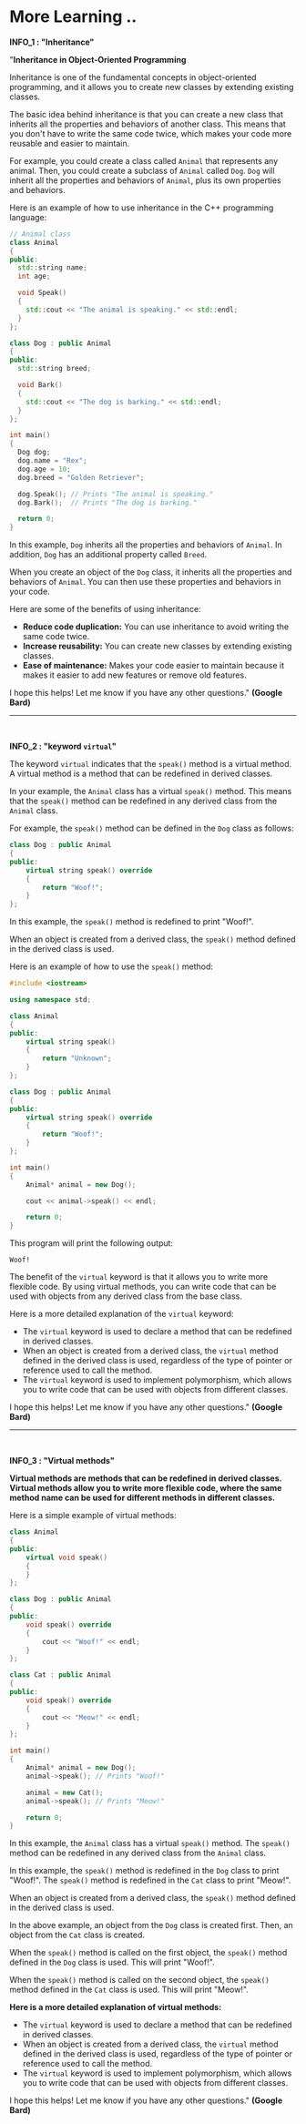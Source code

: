 # More Learning ..

**INFO_1 : "Inheritance"**

"**Inheritance in Object-Oriented Programming**

Inheritance is one of the fundamental concepts in object-oriented programming, and it allows you to create new classes by extending existing classes.

The basic idea behind inheritance is that you can create a new class that inherits all the properties and behaviors of another class. This means that you don't have to write the same code twice, which makes your code more reusable and easier to maintain.

For example, you could create a class called `Animal` that represents any animal. Then, you could create a subclass of `Animal` called `Dog`. `Dog` will inherit all the properties and behaviors of `Animal`, plus its own properties and behaviors.

Here is an example of how to use inheritance in the C++ programming language:

```c++
// Animal class
class Animal
{
public:
  std::string name;
  int age;

  void Speak()
  {
    std::cout << "The animal is speaking." << std::endl;
  }
};

class Dog : public Animal
{
public:
  std::string breed;

  void Bark()
  {
    std::cout << "The dog is barking." << std::endl;
  }
};

int main()
{
  Dog dog;
  dog.name = "Rex";
  dog.age = 10;
  dog.breed = "Golden Retriever";

  dog.Speak(); // Prints "The animal is speaking."
  dog.Bark();  // Prints "The dog is barking."

  return 0;
}

```

In this example, `Dog` inherits all the properties and behaviors of `Animal`. In addition, `Dog` has an additional property called `Breed`.

When you create an object of the `Dog` class, it inherits all the properties and behaviors of `Animal`. You can then use these properties and behaviors in your code.

Here are some of the benefits of using inheritance:

- **Reduce code duplication:** You can use inheritance to avoid writing the same code twice.
- **Increase reusability:** You can create new classes by extending existing classes.
- **Ease of maintenance:** Makes your code easier to maintain because it makes it easier to add new features or remove old features.

I hope this helps! Let me know if you have any other questions." **(Google Bard)**

---

<br>

**INFO_2 : "keyword `virtual`"**

The keyword `virtual` indicates that the `speak()` method is a virtual method. A virtual method is a method that can be redefined in derived classes.

In your example, the `Animal` class has a virtual `speak()` method. This means that the `speak()` method can be redefined in any derived class from the `Animal` class.

For example, the `speak()` method can be defined in the `Dog` class as follows:

```c++
class Dog : public Animal
{
public:
    virtual string speak() override
    {
        return "Woof!";
    }
};
```

In this example, the `speak()` method is redefined to print "Woof!".

When an object is created from a derived class, the `speak()` method defined in the derived class is used.

Here is an example of how to use the `speak()` method:

```c++
#include <iostream>

using namespace std;

class Animal
{
public:
    virtual string speak()
    {
        return "Unknown";
    }
};

class Dog : public Animal
{
public:
    virtual string speak() override
    {
        return "Woof!";
    }
};

int main()
{
    Animal* animal = new Dog();

    cout << animal->speak() << endl;

    return 0;
}
```

This program will print the following output:

```
Woof!
```

The benefit of the `virtual` keyword is that it allows you to write more flexible code. By using virtual methods, you can write code that can be used with objects from any derived class from the base class.

Here is a more detailed explanation of the `virtual` keyword:

- The `virtual` keyword is used to declare a method that can be redefined in derived classes.
- When an object is created from a derived class, the `virtual` method defined in the derived class is used, regardless of the type of pointer or reference used to call the method.
- The `virtual` keyword is used to implement polymorphism, which allows you to write code that can be used with objects from different classes.

I hope this helps! Let me know if you have any other questions." **(Google Bard)**

---

<br>

**INFO_3 : "Virtual methods"**

**Virtual methods are methods that can be redefined in derived classes. Virtual methods allow you to write more flexible code, where the same method name can be used for different methods in different classes.**

Here is a simple example of virtual methods:

```c++
class Animal
{
public:
    virtual void speak()
    {
    }
};

class Dog : public Animal
{
public:
    void speak() override
    {
        cout << "Woof!" << endl;
    }
};

class Cat : public Animal
{
public:
    void speak() override
    {
        cout << "Meow!" << endl;
    }
};

int main()
{
    Animal* animal = new Dog();
    animal->speak(); // Prints "Woof!"

    animal = new Cat();
    animal->speak(); // Prints "Meow!"

    return 0;
}
```

In this example, the `Animal` class has a virtual `speak()` method. The `speak()` method can be redefined in any derived class from the `Animal` class.

In this example, the `speak()` method is redefined in the `Dog` class to print "Woof!". The `speak()` method is redefined in the `Cat` class to print "Meow!".

When an object is created from a derived class, the `speak()` method defined in the derived class is used.

In the above example, an object from the `Dog` class is created first. Then, an object from the `Cat` class is created.

When the `speak()` method is called on the first object, the `speak()` method defined in the `Dog` class is used. This will print "Woof!".

When the `speak()` method is called on the second object, the `speak()` method defined in the `Cat` class is used. This will print "Meow!".

**Here is a more detailed explanation of virtual methods:**

- The `virtual` keyword is used to declare a method that can be redefined in derived classes.
- When an object is created from a derived class, the `virtual` method defined in the derived class is used, regardless of the type of pointer or reference used to call the method.
- The `virtual` keyword is used to implement polymorphism, which allows you to write code that can be used with objects from different classes.

I hope this helps! Let me know if you have any other questions." **(Google Bard)**
